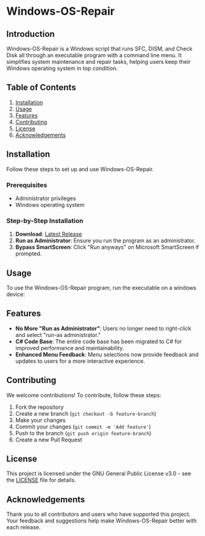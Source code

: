 # Windows-OS-Repair

## Introduction
Windows-OS-Repair is a Windows script that runs SFC, DISM, and Check Disk all through an executable program with a command line menu. It simplifies system maintenance and repair tasks, helping users keep their Windows operating system in top condition.

## Table of Contents
1. [Installation](#installation)
2. [Usage](#usage)
3. [Features](#features)
4. [Contributing](#contributing)
5. [License](#license)
6. [Acknowledgements](#acknowledgements)

## Installation
Follow these steps to set up and use Windows-OS-Repair.

### Prerequisites
- Administrator privileges
- Windows operating system

### Step-by-Step Installation
1. **Download**: [Latest Release](https://github.com/your-username/windows-os-repair/releases/latest)
2. **Run as Administrator**: Ensure you run the program as an administrator.
3. **Bypass SmartScreen**: Click "Run anyways" on Microsoft SmartScreen if prompted.

## Usage
To use the Windows-OS-Repair program, run the executable on a windows device:

## Features
- **No More "Run as Administrator"**: Users no longer need to right-click and select "run-as administrator."
- **C# Code Base**: The entire code base has been migrated to C# for improved performance and maintainability.
- **Enhanced Menu Feedback**: Menu selections now provide feedback and updates to users for a more interactive experience.

## Contributing
We welcome contributions! To contribute, follow these steps:

1. Fork the repository
2. Create a new branch (`git checkout -b feature-branch`)
3. Make your changes
4. Commit your changes (`git commit -m 'Add feature'`)
5. Push to the branch (`git push origin feature-branch`)
6. Create a new Pull Request

## License
This project is licensed under the GNU General Public License v3.0 - see the [LICENSE](LICENSE) file for details.

## Acknowledgements
Thank you to all contributors and users who have supported this project. Your feedback and suggestions help make Windows-OS-Repair better with each release.
